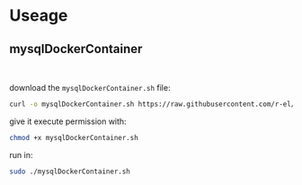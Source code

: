 # Useage

## mysqlDockerContainer
<br/>

download the `mysqlDockerContainer.sh` file:

```bash
curl -o mysqlDockerContainer.sh https://raw.githubusercontent.com/r-el/docker/master/mysqlDockerContainer.sh
```

give it execute permission with:
```bash
chmod +x mysqlDockerContainer.sh
```

run in:
```bash
sudo ./mysqlDockerContainer.sh
```